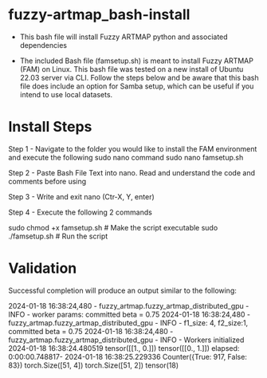# fuzzy-artmap_bash-install

- This bash file will install Fuzzy ARTMAP python and associated dependencies

- The included Bash file (famsetup.sh) is meant to install Fuzzy ARTMAP (FAM) on Linux. This bash file was tested on a new install of Ubuntu 22.03 server via CLI. Follow the steps below and be aware that this bash file does include an option for Samba setup, which can be useful if you intend to use local datasets.

# Install Steps

Step 1 - Navigate to the folder you would like to install the FAM environment and execute the following sudo nano command sudo nano famsetup.sh

Step 2 - Paste Bash File Text into nano. Read and understand the code and comments before using

Step 3 - Write and exit nano (Ctr-X, Y, enter)

Step 4 - Execute the following 2 commands

sudo chmod +x famsetup.sh # Make the script executable 
sudo ./famsetup.sh # Run the script

# Validation

Successful completion will produce an output similar to the following:

2024-01-18 16:38:24,480 - fuzzy_artmap.fuzzy_artmap_distributed_gpu - INFO - worker params: committed beta = 0.75
2024-01-18 16:38:24,480 - fuzzy_artmap.fuzzy_artmap_distributed_gpu - INFO - f1_size: 4, f2_size:1, committed beta = 0.75
2024-01-18 16:38:24,480 - fuzzy_artmap.fuzzy_artmap_distributed_gpu - INFO - Workers initialized
2024-01-18 16:38:24.480519
tensor([[1., 0.]])
tensor([[0., 1.]])
elapsed: 0:00:00.748817- 2024-01-18 16:38:25.229336
Counter({True: 917, False: 83})
torch.Size([51, 4])
torch.Size([51, 2])
tensor(18)
